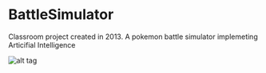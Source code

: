 # BattleSimulator
Classroom project created in 2013. A pokemon battle simulator implemeting Articifial Intelligence

![alt tag](http://i.imgur.com/DiGTSGE.png)
